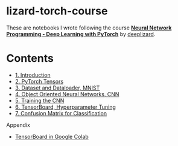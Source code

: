 # lizard-torch-course

These are notebooks I wrote following the course [__Neural Network Programming - Deep Learning with PyTorch__](https://deeplizard.com/learn/playlist/PLZbbT5o_s2xrfNyHZsM6ufI0iZENK9xgG) by [deeplizard](https://twitter.com/deeplizard).


# Contents

* [1. Introduction](https://nbviewer.jupyter.org/github/particle1331/lizard-torch-course/blob/master/1-Introduction.ipynb)
* [2. PyTorch Tensors](https://nbviewer.jupyter.org/github/particle1331/lizard-torch-course/blob/master/2-PyTorch-Tensors.ipynb)
* [3. Dataset and Dataloader, MNIST](https://nbviewer.jupyter.org/github/particle1331/lizard-torch-course/blob/master/3-Dataset-and-Dataloader-MNIST.ipynb)
* [4. Object Oriented Neural Networks, CNN](https://nbviewer.jupyter.org/github/particle1331/lizard-torch-course/blob/master/4-Object-Oriented-Neural-Networks-CNN.ipynb)
* [5. Training the CNN](https://nbviewer.jupyter.org/github/particle1331/lizard-torch-course/blob/master/5-Training-the-CNN.ipynb)
* [6. TensorBoard, Hyperparameter Tuning](https://nbviewer.jupyter.org/github/particle1331/lizard-torch-course/blob/master/6-TensorBoard-for-Visualization-and-Hyperparameter-Tuning.ipynb)
* [7. Confusion Matrix for Classification](https://nbviewer.jupyter.org/github/particle1331/lizard-torch-course/blob/master/7-Confusion-Matrix-for-Classification.ipynb)



Appendix
* [TensorBoard in Google Colab](https://nbviewer.jupyter.org/github/particle1331/lizard-torch-course/blob/master/Running%20TensorBoard%20in%20Colab%20%2B%20GPU.ipynb)
